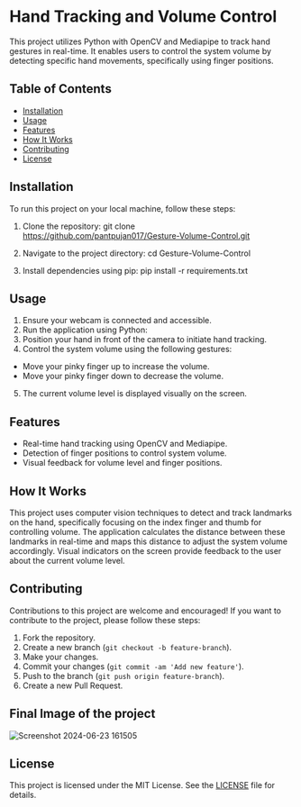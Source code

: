 # Hand Tracking and Volume Control

This project utilizes Python with OpenCV and Mediapipe to track hand gestures in real-time. It enables users to control the system volume by detecting specific hand movements, specifically using finger positions.


## Table of Contents

- [Installation](#installation)
- [Usage](#usage)
- [Features](#features)
- [How It Works](#how-it-works)
- [Contributing](#contributing)
- [License](#license)

## Installation

To run this project on your local machine, follow these steps:

1. Clone the repository:
git clone https://github.com/pantpujan017/Gesture-Volume-Control.git

2. Navigate to the project directory:
cd Gesture-Volume-Control

3. Install dependencies using pip:
pip install -r requirements.txt


## Usage

1. Ensure your webcam is connected and accessible.
2. Run the application using Python:
3. Position your hand in front of the camera to initiate hand tracking.
4. Control the system volume using the following gestures:
- Move your pinky finger up to increase the volume.
- Move your pinky finger down to decrease the volume.
5. The current volume level is displayed visually on the screen.

## Features

- Real-time hand tracking using OpenCV and Mediapipe.
- Detection of finger positions to control system volume.
- Visual feedback for volume level and finger positions.

## How It Works

This project uses computer vision techniques to detect and track landmarks on the hand, specifically focusing on the index finger and thumb for controlling volume. The application calculates the distance between these landmarks in real-time and maps this distance to adjust the system volume accordingly. Visual indicators on the screen provide feedback to the user about the current volume level.

## Contributing

Contributions to this project are welcome and encouraged! If you want to contribute to the project, please follow these steps:

1. Fork the repository.
2. Create a new branch (`git checkout -b feature-branch`).
3. Make your changes.
4. Commit your changes (`git commit -am 'Add new feature'`).
5. Push to the branch (`git push origin feature-branch`).
6. Create a new Pull Request.

## Final Image of the project 

![Screenshot 2024-06-23 161505](https://github.com/pantpujan017/Gesture-Volume-Control/assets/173246130/5abe783b-c180-4ebd-9437-4e88b2f4b1da)

## License

This project is licensed under the MIT License. See the [LICENSE](LICENSE) file for details.


